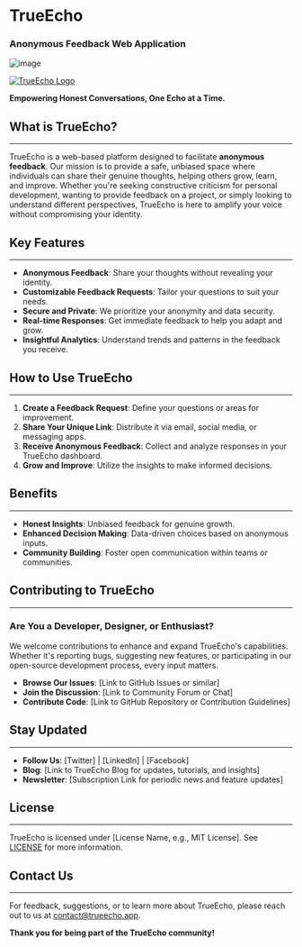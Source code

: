 # TrueEcho
### Anonymous Feedback Web Application


![image](https://github.com/user-attachments/assets/6f9e1d1b-cb99-437e-a4f3-63a622a86e89)

[![TrueEcho Logo](https://via.placeholder.com/100)](https://true-echo-iota.vercel.app/)

**Empowering Honest Conversations, One Echo at a Time.**

## What is TrueEcho?
------------------------

TrueEcho is a web-based platform designed to facilitate **anonymous feedback**. Our mission is to provide a safe, unbiased space where individuals can share their genuine thoughts, helping others grow, learn, and improve. Whether you're seeking constructive criticism for personal development, wanting to provide feedback on a project, or simply looking to understand different perspectives, TrueEcho is here to amplify your voice without compromising your identity.

## Key Features
----------------

* **Anonymous Feedback**: Share your thoughts without revealing your identity.
* **Customizable Feedback Requests**: Tailor your questions to suit your needs.
* **Secure and Private**: We prioritize your anonymity and data security.
* **Real-time Responses**: Get immediate feedback to help you adapt and grow.
* **Insightful Analytics**: Understand trends and patterns in the feedback you receive.

## How to Use TrueEcho
-------------------------

1. **Create a Feedback Request**: Define your questions or areas for improvement.
2. **Share Your Unique Link**: Distribute it via email, social media, or messaging apps.
3. **Receive Anonymous Feedback**: Collect and analyze responses in your TrueEcho dashboard.
4. **Grow and Improve**: Utilize the insights to make informed decisions.

## Benefits
------------

* **Honest Insights**: Unbiased feedback for genuine growth.
* **Enhanced Decision Making**: Data-driven choices based on anonymous inputs.
* **Community Building**: Foster open communication within teams or communities.

## Contributing to TrueEcho
---------------------------

### Are You a Developer, Designer, or Enthusiast?

We welcome contributions to enhance and expand TrueEcho's capabilities. Whether it's reporting bugs, suggesting new features, or participating in our open-source development process, every input matters.

* **Browse Our Issues**: [Link to GitHub Issues or similar]
* **Join the Discussion**: [Link to Community Forum or Chat]
* **Contribute Code**: [Link to GitHub Repository or Contribution Guidelines]

## Stay Updated
----------------

* **Follow Us**: [Twitter] | [LinkedIn] | [Facebook]
* **Blog**: [Link to TrueEcho Blog for updates, tutorials, and insights]
* **Newsletter**: [Subscription Link for periodic news and feature updates]

## License
-------

TrueEcho is licensed under [License Name, e.g., MIT License]. See [LICENSE](LICENSE) for more information.

## Contact Us
--------------

For feedback, suggestions, or to learn more about TrueEcho, please reach out to us at [contact@trueecho.app](mailto:contact@trueecho.app).

**Thank you for being part of the TrueEcho community!**

